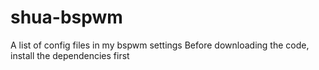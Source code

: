 # shua-bspwm
A list of config files in my bspwm settings
Before downloading the code, install the dependencies first
